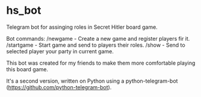 # hs_bot

Telegram bot for assinging roles in Secret Hitler board game.

Bot commands:
/newgame - Create a new game and register players fir it.
/startgame - Start game and send to players their roles.
/show - Send to selected player your party in current game.

This bot was created for my friends to make them more comfortable playing this board game.

It's a second version, written on Python using a python-telegram-bot (https://github.com/python-telegram-bot).
